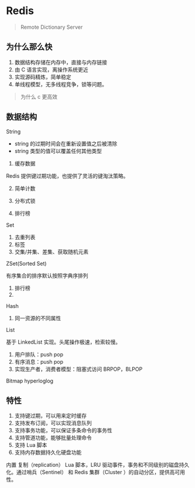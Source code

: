 # Redis

> Remote Dictionary Server

## 为什么那么快

1. 数据结构存储在内存中，直接与内存链接
2. 由 C 语言实现，离操作系统更近
3. 实现源码精炼，简单稳定
4. 单线程模型，无多线程竞争，锁等问题。

> 为什么 c 更高效

## 数据结构

String

- string 的过期时间会在重新设置值之后被清除
- string 类型的值可以覆盖任何其他类型

1. 缓存数据
 
Redis 提供键过期功能，也提供了灵活的键淘汰策略。

2. 简单计数

3. 分布式锁

4. 排行榜



Set

1. 去重列表
2. 标签
3. 交集/并集、差集、获取随机元素

ZSet(Sorted Set)

有序集合的排序默认按照字典序排列

1. 排行榜
2. 
Hash

1. 同一资源的不同属性

List

基于 LinkedList 实现。头尾操作极速，检索较慢。

1. 用户排队：push pop
2. 有序消息：push pop
3. 实现生产者，消费者模型：阻塞式访问 BRPOP，BLPOP

Bitmap
hyperloglog


## 特性 

1. 支持键过期，可以用来定时缓存
2. 支持发布订阅，可以实现消息队列
3. 支持事务功能，可以保证多条命令的事务性
4. 支持管道功能，能够批量处理命令
5. 支持 Lua 脚本
6. 支持内存数据持久化硬盘功能

内置 复制（replication） Lua 脚本，LRU 驱动事件，事务和不同级别的磁盘持久化。通过哨兵（Sentinel） 和 Redis 集群（Cluster ）的自动分区，提供高可用性。

